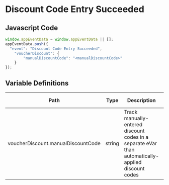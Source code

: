 # Discount Code Entry Succeeded

### 

## Javascript Code
```js
window.appEventData = window.appEventData || [];
appEventData.push({
  "event": "Discount Code Entry Succeeded",
    "voucherDiscount": {
        "manualDiscountCode": "<manualDiscountCode>"
    }
});
```

## Variable Definitions

|Path|Type|Description|Example|Pattern|Min Length|Max Length|Minimum|Maximum|Multiple Of|
| --- | --- | --- | --- | --- | --- | --- | --- | --- | --- |
|voucherDiscount.manualDiscountCode|string|Track manually-entered discount codes in a separate eVar than automatically-applied discount codes||||||||




